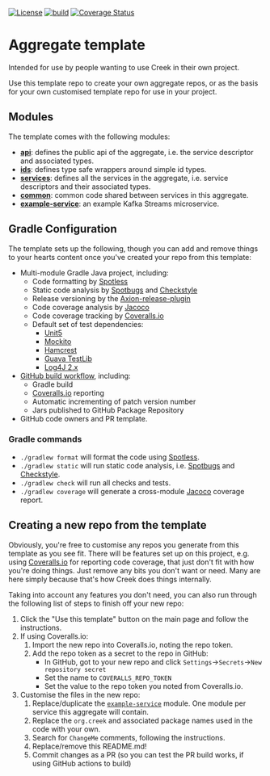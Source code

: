<!-- ChangeMe: replace /aggregate-template in the badge urls below with the name of the repo if keeping the badges-->
[![License](https://img.shields.io/badge/License-Apache%202.0-blue.svg)](https://opensource.org/licenses/Apache-2.0)
[![build](https://github.com/creek-service/aggregate-template/actions/workflows/gradle.yml/badge.svg)](https://github.com/creek-service/aggregate-template/actions/workflows/gradle.yml)
[![Coverage Status](https://coveralls.io/repos/github/creek-service/aggregate-template/badge.svg?branch=main)](https://coveralls.io/github/creek-service/aggregate-template?branch=main)

# Aggregate template

Intended for use by people wanting to use Creek in their own project. 

Use this template repo to create your own aggregate repos, or as the basis for your own customised template repo for use in your project.

## Modules

The template comes with the following modules:

* **[api](api)**: defines the public api of the aggregate, i.e. the service descriptor and associated types.
* **[ids](ids)**: defines type safe wrappers around simple id types.
* **[services](services)**: defines all the services in the aggregate, i.e. service descriptors and their associated types.
* **[common](common)**: common code shared between services in this aggregate.
* **[example-service](example-service)**: an example Kafka Streams microservice.

## Gradle Configuration

The template sets up the following, though you can add and remove things to your hearts content once you've created
your repo from this template:

* Multi-module Gradle Java project, including:
  * Code formatting by [Spotless][1]
  * Static code analysis by [Spotbugs][2] and [Checkstyle][3]
  * Release versioning by the [Axion-release-plugin][4]
  * Code coverage analysis by [Jacoco][5]
  * Code coverage tracking by [Coveralls.io][6]
  * Default set of test dependencies:
    * [Unit5][7]
    * [Mockito][8]
    * [Hamcrest][9]
    * [Guava TestLib][10]
    * [Log4J 2.x][11]
* [GitHub build workflow][12], including:
  * Gradle build
  * [Coveralls.io][6] reporting
  * Automatic incrementing of patch version number
  * Jars published to GitHub Package Repository
* GitHub code owners and PR template.

### Gradle commands

* `./gradlew format` will format the code using [Spotless][1].
* `./gradlew static` will run static code analysis, i.e. [Spotbugs][2] and [Checkstyle][3].
* `./gradlew check` will run all checks and tests.
* `./gradlew coverage` will generate a cross-module [Jacoco][5] coverage report.

## Creating a new repo from the template

Obviously, you're free to customise any repos you generate from this template as you see fit.
There will be features set up on this project, e.g. using [Coveralls.io][6] for reporting code coverage,
that just don't fit with how you're doing things. Just remove any bits you don't want or need.
Many are here simply because that's how Creek does things internally. 

Taking into account any features you don't need, you can also run through the following list of steps to
finish off your new repo:

1. Click the "Use this template" button on the main page and follow the instructions.
2. If using Coveralls.io:
   1. Import the new repo into Coveralls.io, noting the repo token.
   2. Add the repo token as a secret to the repo in GitHub:
      * In GitHub, got to your new repo and click `Settings`->`Secrets`->`New repository secret` 
      * Set the name to `COVERALLS_REPO_TOKEN`
      * Set the value to the repo token you noted from Coveralls.io.
3. Customise the files in the new repo:
   1. Replace/duplicate the [`example-service`](example-service) module.
       One module per service this aggregate will contain.
   2. Replace the `org.creek` and associated package names used in the code with your own. 
   3. Search for `ChangeMe` comments, following the instructions.
   4. Replace/remove this README.md!
   5. Commit changes as a PR (so you can test the PR build works, if using GitHub actions to build)

[1]: https://github.com/diffplug/spotless
[2]: https://spotbugs.github.io/
[3]: https://checkstyle.sourceforge.io/
[4]: https://github.com/allegro/axion-release-plugin
[5]: https://www.jacoco.org/jacoco/trunk/doc/
[6]: https://coveralls.io/
[7]: https://junit.org/junit5/docs/current/user-guide/
[8]: https://site.mockito.org/
[9]: http://hamcrest.org/JavaHamcrest/index
[10]: https://github.com/google/guava/tree/master/guava-testlib
[11]: https://logging.apache.org/log4j/2.x/
[12]: .github/workflows/gradle.yml